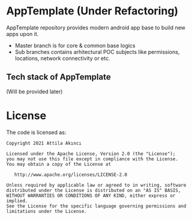 # AppTemplate (Under Refactoring)
AppTemplate repository provides modern android app base to build new apps upon it. 

- Master branch is for core & common base logics
- Sub branches contains arhitectural POC subjects like permissions, locations, network connectivity or etc. 

## Tech stack of AppTemplate
(Will be provided later) 

# License

The code is licensed as:

```
Copyright 2021 Attila Akıncı

Licensed under the Apache License, Version 2.0 (the "License");
you may not use this file except in compliance with the License.
You may obtain a copy of the License at

   http://www.apache.org/licenses/LICENSE-2.0

Unless required by applicable law or agreed to in writing, software
distributed under the License is distributed on an "AS IS" BASIS,
WITHOUT WARRANTIES OR CONDITIONS OF ANY KIND, either express or implied.
See the License for the specific language governing permissions and
limitations under the License.
```
